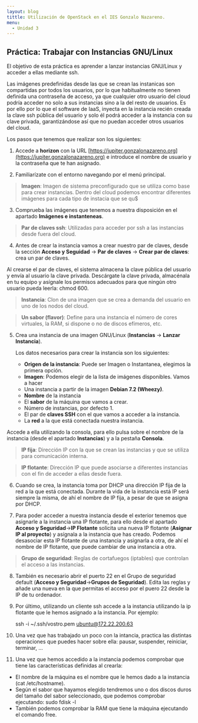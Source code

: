 ```yaml
---
layout: blog
tittle: Utilización de OpenStack en el IES Gonzalo Nazareno.
menu:
  - Unidad 3
---
```

## Práctica: Trabajar con Instancias GNU/Linux

El objetivo de esta práctica es aprender a lanzar instancias GNU/Linux y acceder
a ellas mediante ssh.

Las imágenes predefinidas desde las que se crean las instanicas son compartidas
por todos los usuarios, por lo que habitualmente no tienen definida una
contraseña de acceso, ya que cualquier otro usuario del cloud podría acceder no
solo a sus instancias sino a la del resto de usuarios. Es por ello por lo que el
software de IaaS, inyecta en la instancia recién creada la clave ssh pública del
usuario y solo él podrá acceder a la instancia con su clave privada,
garantizándose así que no puedan acceder otros usuarios del cloud.

Los pasos que tenemos que realizar son los siguientes:

1. Accede a **horizon** con la URL
[https://jupiter.gonzalonazareno.org](https://jupiter.gonzalonazareno.org) e
introduce el nombre de usuario y la contraseña que te han asignado.

2. Familiarízate con el entorno navegando por el menú principal.

 > **Imagen**: Imagen de sistema preconfigurado que se utiliza como base para
     crear instancias. Dentro del cloud podemos encontrar diferentes imágenes
     para cada tipo de instacia que se qu$

3. Comprueba las imágenes que tenemos a nuestra disposición en el apartado
**Imágenes e instanteneas**.

 > **Par de claves ssh**: Utilizadas para acceder por ssh a las instancias desde
     fuera del cloud.

4. Antes de crear la instancia vamos a crear nuestro par de claves, desde la
sección **Acceso y Seguidad** -> **Par de claves** -> **Crear par de claves**:
crea un par de claves.

 Al crearse el par de claves, el sistema almacena la clave pública del usuario y
envía al usuario la clave privada. Descárgate la clave privada, almacénala en tu
equipo y asígnale los permisos adecuados para que ningún otro usuario pueda
leerla: chmod 600.

 > **Instancia**: Clon de una imagen que se crea a demanda del usuario en uno de
    los nodos del cloud.

 > **Un sabor (flavor)**: Define para una instancia el número de cores
 virtuales,
    la RAM, si dispone o no de discos efímeros, etc.

5. Crea una instancia de una imagen GNU/Linux (**Instancias** -> **Lanzar
Instancia**).

   Los datos necesarios para crear la instancia son los siguientes:

   * **Origen de la instancia**: Puede ser Imagen o Instantanea, elegimos la
       primera opción.
   * **Imagen**: Podemos elegir de la lista de imágenes disponibles. Vamos a
       hacer
   * Una instancia a partir de la imagen **Debian 7.2 (Wheezy)**.
   * **Nombre** de la instancia
   * El **sabor** de la máquina que vamos a crear.
   * Número de instancias, por defecto 1.
   * El par de **claves SSH** con el que vamos a acceder a la instancia.
   * La **red** a la que está conectada nuestra instancia.

  Accede a ella utilizando la consola, para ello pulsa sobre el nombre de la
  instancia (desde el apartado **Instancias**) y a la pestaña **Consola**.

 > **IP fija**: Dirección IP con la que se crean las instancias y que se utiliza
    para comunicación interna.

 > **IP flotante**: Dirección IP que puede asociarse a diferentes instancias con
    el fin de acceder a ellas desde fuera.

6. Cuando se crea, la instancia toma por DHCP una dirección IP fija de la
red a la que está conectada. Durante la vida de la instancia está IP será
siempre la misma, de ahí el nombre de IP fija, a pesar de que se asigna por
DHCP.

7.  Para poder acceder a nuestra instancia desde el exterior tenemos que
asignarle a la instancia una IP flotante, para ello desde el apartado **Acceso y
Seguridad**->**IP Flotante** solicita una nueva IP flotante (**Asignar IP al
proyecto**) y asígnala a la instancia que has creado. Podemos desasociar esta IP
flotante de una instancia y asignarla a otra, de ahí el nombre de IP flotante,
que puede cambiar de una instancia a otra.

 > **Grupo de seguridad**: Reglas de cortafuegos (iptables) que controlan el
    acceso a las instancias.

8. También es necesario abrir el puerto 22 en el Grupo de seguridad default
(**Acceso y Seguridad**->**Grupos de Seguridad**). Edita las reglas y añade una
nueva en la que permitas el acceso por el puero 22 desde la IP de tu ordenador.

9. Por último, utilizando un cliente ssh accede a la instancia utilizando la ip
flotante que le hemos asignado a la instancia. Por ejemplo:

    ssh -i ~/.ssh/vostro.pem ubuntu@172.22.200.63

10. Una vez que has trabajado un poco con la intancia, practica las distintas
operaciones que puedes hacer sobre ella: pausar, suspender, reiniciar, terminar,
...

11. Una vez que hemos accedido a la instancia podemos comprobar que tiene las
características definidas al crearla:

 * El nombre de la máquina es el nombre que le hemos dado a la instancia (cat
 /etc/hostname).
 * Según el sabor que hayamos elegido tendremos uno o dos discos duros del
 tamaño
 del sabor seleccionado, que podemos comprobar ejecutando: sudo fdisk -l
 * También podemos comprobar la RAM que tiene la máquina ejecutando el comando
 free.

